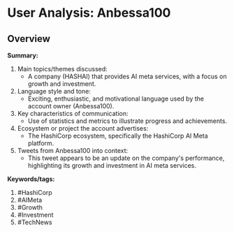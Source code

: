 # User Analysis: Anbessa100

## Overview

**Summary:**

1. Main topics/themes discussed:
	* A company (HASHAI) that provides AI meta services, with a focus on growth and investment.
2. Language style and tone:
	* Exciting, enthusiastic, and motivational language used by the account owner (Anbessa100).
3. Key characteristics of communication:
	* Use of statistics and metrics to illustrate progress and achievements.
4. Ecosystem or project the account advertises:
	* The HashiCorp ecosystem, specifically the HashiCorp AI Meta platform.
5. Tweets from Anbessa100 into context:
	* This tweet appears to be an update on the company's performance, highlighting its growth and investment in AI meta services.

**Keywords/tags:**

1. #HashiCorp
2. #AIMeta
3. #Growth
4. #Investment
5. #TechNews